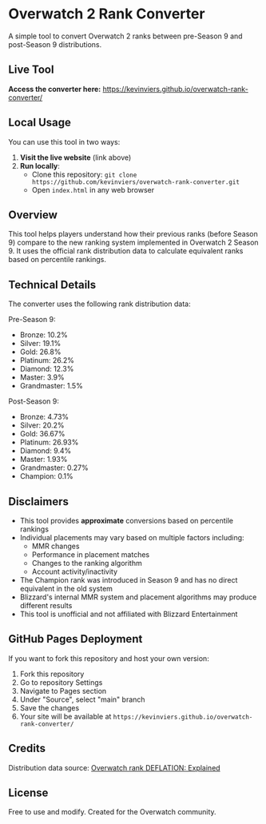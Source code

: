 # Overwatch 2 Rank Converter

A simple tool to convert Overwatch 2 ranks between pre-Season 9 and post-Season 9 distributions.

## Live Tool

**Access the converter here:** https://kevinviers.github.io/overwatch-rank-converter/

## Local Usage

You can use this tool in two ways:

1. **Visit the live website** (link above)
2. **Run locally**:
   - Clone this repository: `git clone https://github.com/kevinviers/overwatch-rank-converter.git`
   - Open `index.html` in any web browser

## Overview

This tool helps players understand how their previous ranks (before Season 9) compare to the new ranking system implemented in Overwatch 2 Season 9. It uses the official rank distribution data to calculate equivalent ranks based on percentile rankings.

## Technical Details

The converter uses the following rank distribution data:

Pre-Season 9:
- Bronze: 10.2%
- Silver: 19.1%
- Gold: 26.8%
- Platinum: 26.2%
- Diamond: 12.3%
- Master: 3.9%
- Grandmaster: 1.5%

Post-Season 9:
- Bronze: 4.73%
- Silver: 20.2%
- Gold: 36.67%
- Platinum: 26.93%
- Diamond: 9.4%
- Master: 1.93%
- Grandmaster: 0.27%
- Champion: 0.1%

## Disclaimers

- This tool provides **approximate** conversions based on percentile rankings
- Individual placements may vary based on multiple factors including:
  - MMR changes
  - Performance in placement matches
  - Changes to the ranking algorithm
  - Account activity/inactivity
- The Champion rank was introduced in Season 9 and has no direct equivalent in the old system
- Blizzard's internal MMR system and placement algorithms may produce different results
- This tool is unofficial and not affiliated with Blizzard Entertainment

## GitHub Pages Deployment

If you want to fork this repository and host your own version:

1. Fork this repository
2. Go to repository Settings
3. Navigate to Pages section
4. Under "Source", select "main" branch
5. Save the changes
6. Your site will be available at `https://kevinviers.github.io/overwatch-rank-converter/`

## Credits

Distribution data source: [Overwatch rank DEFLATION: Explained](https://youtu.be/0vArSaM9EQA?si=kAinEmK3m20l1iU9&t=217)

## License

Free to use and modify. Created for the Overwatch community.
